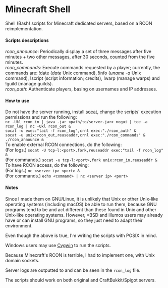 # Minecraft Shell
Shell (Bash) scripts for Minecraft dedicated servers, based on a RCON reimplementation.

#### Scripts descriptions
*rcon_announce*: Periodically display a set of three messages after five minutes + two other messages, after 30 seconds, counted from the five minutes.\
*rcon_commands*: Execute commands requested by a player; currently, the commands are: !date (*date* Unix command), !info (*uname -a* Unix command), !script (script information; credits), !warp (manage warps) and !guild (manage guilds).\
*rcon_auth*: Authenticate players, basing on usernames and IP addresses.

#### How to use
Do not have the server running, install [socat](http://www.dest-unreach.org/socat), change the scripts' execution permissions and run the following:\
`nc -Ukl rcon_in | java -jar <path/to/server.jar> nogui | tee -a rcon_log | nc -Ukl rcon_out &`\
`socat -u exec:"tail -f rcon_log",crnl exec:"./rcon_auth" &`\
`socat -u unix:rcon_out,reuseaddr,crnl exec:"./rcon_commands" &`\
`./rcon_announce &`\
To enable external RCON connections, do the following:\
(For logs.) `socat -U tcp-l:<port>,fork,reuseaddr exec:"tail -f rcon_log" &`\
(For commands.) `socat -u tcp-l:<port>,fork unix:rcon_in,reuseaddr &`\
To have RCON access, do the following:\
(For logs.) `nc <server ip> <port> &`\
(For commands.) `echo <command> | nc <server ip> <port>`

#### Notes
Since I made them on GNU/Linux, it is unlikely that Unix or other Unix-like operating systems (including macOS) be able to run them, because GNU programs tend to be and act different than these found in Unix and other Unix-like operating systems. However, *BSD and illumos users may already have or can install GNU programs, so they just need to adapt their environment.

Even though the above is true, I'm writing the scripts with POSIX in mind.

Windows users may use [Cygwin](https://cygwin.com) to run the scripts.

Because Minecraft's RCON is terrible, I had to implement one, with Unix domain sockets.

Server logs are outputted to and can be seen in the `rcon_log` file.

The scripts should work on both original and CraftBukkit/Spigot servers.
